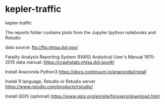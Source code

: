 # kepler-traffic
kepler-traffic

The reports folder contains plots from the Jupyter Ipython notebooks and Rstudio

data source: ftp://ftp.nhtsa.dot.gov/

Fatality Analysis Reporting System (FARS) Analytical User's Manual 1975-2015
data manual: https://crashstats.nhtsa.dot.gov/#/

Install Anaconda Python3
https://docs.continuum.io/anaconda/install

Install R language, Rstudio or Rstudio server
https://www.rstudio.com/products/rstudio/

Install QGIS (optional)
https://www.qgis.org/en/site/forusers/download.html
